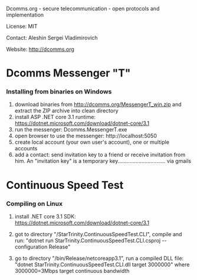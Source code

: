 Dcomms.org - secure telecommunication - open protocols and implementation

License: MIT

Contact: Aleshin Sergei Vladimirovich   

Website: http://dcomms.org



# Dcomms Messenger "T"

### Installing from binaries on Windows

1. download binaries from http://dcomms.org/MessengerT_win.zip  and extract the ZIP archive into clean directory
2. install ASP .NET core 3.1 runtime: https://dotnet.microsoft.com/download/dotnet-core/3.1
3. run the messenger: Dcomms.MessengerT.exe
4. open browser to use the messenger: http://localhost:5050
5. create local account (your own user's account), one or multiple accounts
6. add a contact: send invitation key to a friend or receive invitation from him. An "invitation key" is a temporary key................................  via gmails









# Continuous Speed Test

### Compiling on Linux 

1) install .NET core 3.1 SDK: https://dotnet.microsoft.com/download/dotnet-core/3.1

2) got to directory "/StarTrinity.ContinuousSpeedTest.CLI", compile and run:  "dotnet run StarTrinity.ContinuousSpeedTest.CLI.csproj -- configuration Release"

3) go to directory "/bin/Release/netcoreapp3.1", run a compiled DLL file: "dotnet StarTrinity.ContinuousSpeedTest.CLI.dll target 3000000" where 3000000=3Mbps target continuous bandwidth

